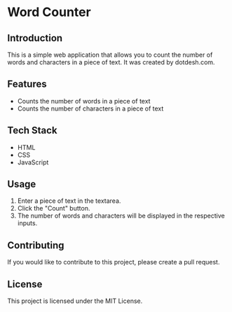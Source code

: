 # Word Counter

## Introduction
This is a simple web application that allows you to count the number of words and characters in a piece of text. It was created by dotdesh.com.

## Features
- Counts the number of words in a piece of text
- Counts the number of characters in a piece of text

## Tech Stack
- HTML
- CSS
- JavaScript

## Usage
1. Enter a piece of text in the textarea.
2. Click the "Count" button.
3. The number of words and characters will be displayed in the respective inputs.

## Contributing
If you would like to contribute to this project, please create a pull request.

## License
This project is licensed under the MIT License.
